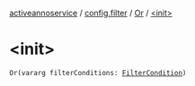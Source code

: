 [activeannoservice](../../index.md) / [config.filter](../index.md) / [Or](index.md) / [&lt;init&gt;](./-init-.md)

# &lt;init&gt;

`Or(vararg filterConditions: `[`FilterCondition`](../-filter-condition/index.md)`)`